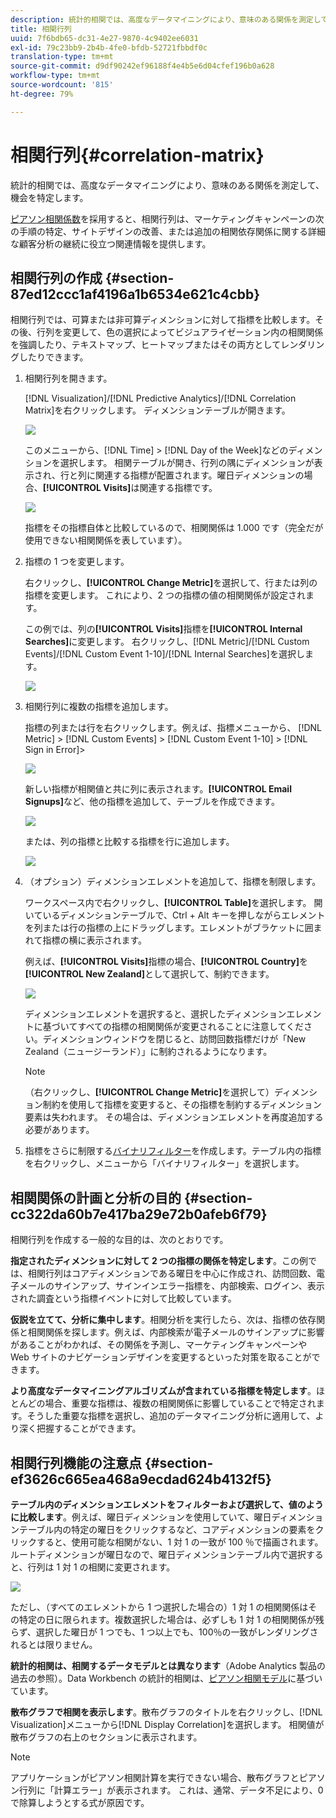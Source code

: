 ```yaml
---
description: 統計的相関では、高度なデータマイニングにより、意味のある関係を測定して、機会を特定します。
title: 相関行列
uuid: 7f6bdb65-dc31-4e27-9870-4c9402ee6031
exl-id: 79c23bb9-2b4b-4fe0-bfdb-52721fbbdf0c
translation-type: tm+mt
source-git-commit: d9df90242ef96188f4e4b5e6d04cfef196b0a628
workflow-type: tm+mt
source-wordcount: '815'
ht-degree: 79%

---
```


# 相関行列{#correlation-matrix}

統計的相関では、高度なデータマイニングにより、意味のある関係を測定して、機会を特定します。

[ピアソン相関係数](../../../../home/c-get-started/c-analysis-vis/c-correlation-analysis/c-correlation-pearsons.md#concept-5996cb8c89fd4df5b47b7318e7a1d29c)を採用すると、相関行列は、マーケティングキャンペーンの次の手順の特定、サイトデザインの改善、または追加の相関依存関係に関する詳細な顧客分析の継続に役立つ関連情報を提供します。

## 相関行列の作成 {#section-87ed12ccc1af4196a1b6534e621c4cbb}

相関行列では、可算または非可算ディメンションに対して指標を比較します。その後、行列を変更して、色の選択によってビジュアライゼーション内の相関関係を強調したり、テキストマップ、ヒートマップまたはその両方としてレンダリングしたりできます。

1. 相関行列を開きます。

   [!DNL Visualization]/[!DNL Predictive Analytics]/[!DNL Correlation Matrix]を右クリックします。 ディメンションテーブルが開きます。

   ![](assets/correlation_matrix_2.png)

   このメニューから、[!DNL Time] > [!DNL Day of the Week]などのディメンションを選択します。 相関テーブルが開き、行列の隅にディメンションが表示され、行と列に関連する指標が配置されます。曜日ディメンションの場合、**[!UICONTROL Visits]**&#x200B;は関連する指標です。

   ![](assets/correlation_matrix_1.png)

   指標をその指標自体と比較しているので、相関関係は 1.000 です（完全だが使用できない相関関係を表しています）。

1. 指標の 1 つを変更します。

   右クリックし、**[!UICONTROL Change Metric]**&#x200B;を選択して、行または列の指標を変更します。 これにより、2 つの指標の値の相関関係が設定されます。

   この例では、列の&#x200B;**[!UICONTROL Visits]**&#x200B;指標を&#x200B;**[!UICONTROL Internal Searches]**&#x200B;に変更します。 右クリックし、[!DNL Metric]/[!DNL Custom Events]/[!DNL Custom Event 1-10]/[!DNL Internal Searches]を選択します。

   ![](assets/correlation_matrix_change_metric.png)

1. 相関行列に複数の指標を追加します。

   指標の列または行を右クリックします。例えば、指標メニューから、  [!DNL Metric] >  [!DNL Custom Events] >  [!DNL Custom Event 1-10] >  [!DNL Sign in Error]>

   ![](assets/correlation_matrix_11.png)

   新しい指標が相関値と共に列に表示されます。**[!UICONTROL Email Signups]**&#x200B;など、他の指標を追加して、テーブルを作成できます。

   ![](assets/correlation_matrix_6.png)

   または、列の指標と比較する指標を行に追加します。

   ![](assets/correlation_matrix_add_metric.png)

1. （オプション）ディメンションエレメントを追加して、指標を制限します。

   ワークスペース内で右クリックし、**[!UICONTROL Table]**&#x200B;を選択します。 開いているディメンションテーブルで、Ctrl + Alt キーを押しながらエレメントを列または行の指標の上にドラッグします。エレメントがブラケットに囲まれて指標の横に表示されます。

   例えば、**[!UICONTROL Visits]**&#x200B;指標の場合、**[!UICONTROL Country]**&#x200B;を&#x200B;**[!UICONTROL New Zealand]**&#x200B;として選択して、制約できます。

   ![](assets/correlation_matrix_dim_element.png)

   ディメンションエレメントを選択すると、選択したディメンションエレメントに基づいてすべての指標の相関関係が変更されることに注意してください。ディメンションウィンドウを閉じると、訪問回数指標だけが「New Zealand（ニュージーランド）」に制約されるようになります。

   >[!NOTE]
   >
   >（右クリックし、**[!UICONTROL Change Metric]**&#x200B;を選択して）ディメンション制約を使用して指標を変更すると、その指標を制約するディメンション要素は失われます。 その場合は、ディメンションエレメントを再度追加する必要があります。

1. 指標をさらに制限する[バイナリフィルター](../../../../home/c-get-started/c-analysis-vis/c-correlation-analysis/c-correlation-binary-filter.md#concept-24e1daff43c540f69019f236976da31c)を作成します。テーブル内の指標を右クリックし、メニューから「バイナリフィルター」を選択します。

## 相関関係の計画と分析の目的  {#section-cc322da60b7e417ba29e72b0afeb6f79}

相関行列を作成する一般的な目的は、次のとおりです。

**指定されたディメンションに対して 2 つの指標の関係を特定します**。この例では、相関行列はコアディメンションである曜日を中心に作成され、訪問回数、電子メールのサインアップ、サインインエラー指標を、内部検索、ログイン、表示された調査という指標イベントに対して比較しています。

**仮説を立てて、分析に集中します**。相関分析を実行したら、次は、指標の依存関係と相関関係を探します。例えば、内部検索が電子メールのサインアップに影響があることがわかれば、その関係を予測し、マーケティングキャンペーンや Web サイトのナビゲーションデザインを変更するといった対策を取ることができます。

**より高度なデータマイニングアルゴリズムが含まれている指標を特定します**。ほとんどの場合、重要な指標は、複数の相関関係に影響していることで特定されます。そうした重要な指標を選択し、追加のデータマイニング分析に適用して、より深く把握することができます。

## 相関行列機能の注意点  {#section-ef3626c665ea468a9ecdad624b4132f5}

**テーブル内のディメンションエレメントをフィルターおよび選択して、値のように比較します**。例えば、曜日ディメンションを使用していて、曜日ディメンションテーブル内の特定の曜日をクリックするなど、コアディメンションの要素をクリックすると、使用可能な相関がない、1 対 1 の一致が 100 ％で描画されます。ルートディメンションが曜日なので、曜日ディメンションテーブル内で選択すると、行列は 1 対 1 の相関に変更されます。

![](assets/correlation_matrix_10.png)

ただし、（すべてのエレメントから 1 つ選択した場合の）1 対 1 の相関関係はその特定の日に限られます。複数選択した場合は、必ずしも 1 対 1 の相関関係が残らず、選択した曜日が 1 つでも、1 つ以上でも、100％の一致がレンダリングされるとは限りません。

**統計的相関は、相関するデータモデルとは異なります**（Adobe Analytics 製品の過去の参照）。Data Workbench の統計的相関は、[ピアソン相関モデル](../../../../home/c-get-started/c-analysis-vis/c-correlation-analysis/c-correlation-pearsons.md#concept-5996cb8c89fd4df5b47b7318e7a1d29c)に基づいています。

**散布グラフで相関を表示します**。散布グラフのタイトルを右クリックし、[!DNL Visualization]メニューから[!DNL Display Correlation]を選択します。 相関値が散布グラフの右上のセクションに表示されます。

>[!NOTE]
>
>アプリケーションがピアソン相関計算を実行できない場合、散布グラフとピアソン行列に「計算エラー」が表示されます。 これは、通常、データ不足により、0 で除算しようとする式が原因です。
